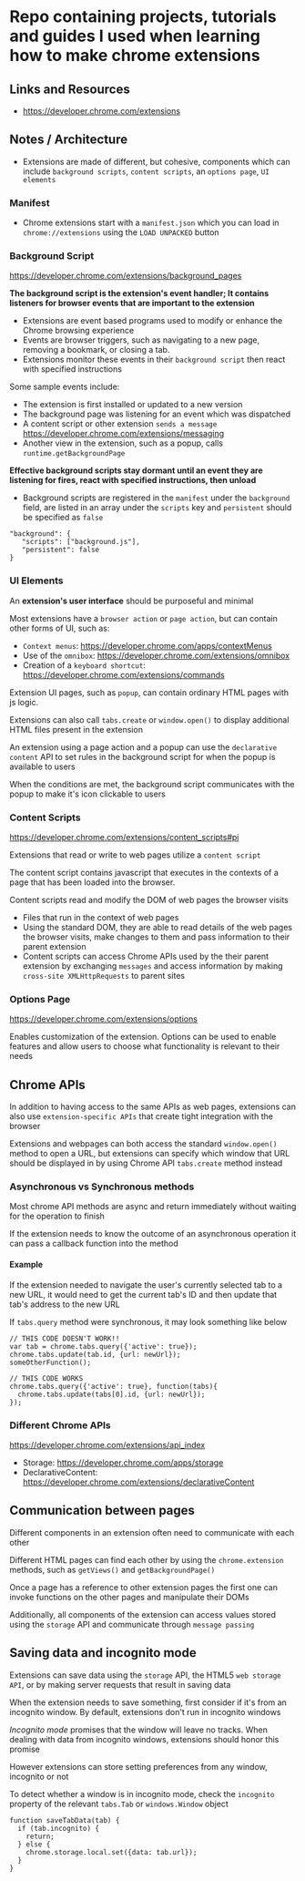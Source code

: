 # Repo containing projects, tutorials and guides I used when learning how to make chrome extensions

## Links and Resources

- https://developer.chrome.com/extensions


## Notes / Architecture

- Extensions are made of different, but cohesive, components which can include `background scripts`, `content scripts`, an `options page`, `UI elements`

### Manifest

- Chrome extensions start with a `manifest.json` which you can load in `chrome://extensions` using the `LOAD UNPACKED` button

### Background Script

https://developer.chrome.com/extensions/background_pages


**The background script is the extension's event handler; It contains listeners for browser events that are important to the extension**


- Extensions are event based programs used to modify or enhance the Chrome browsing experience
- Events are browser triggers, such as navigating to a new page, removing a bookmark, or closing a tab.
- Extensions monitor these events in their `background script` then react with specified instructions


Some sample events include:

- The extension is first installed or updated to a new version
- The background page was listening for an event which was dispatched
- A content script or other extension `sends a message` https://developer.chrome.com/extensions/messaging
- Another view in the extension, such as a popup, calls `runtime.getBackgroundPage`

**Effective background scripts stay dormant until an event they are listening for fires, react with specified instructions, then unload**

- Background scripts are registered in the `manifest` under the `background` field, are listed in an array under the `scripts` key and `persistent` should be specified as `false`

```
"background": {
   "scripts": ["background.js"],
   "persistent": false
}
```

### UI Elements

An **extension's user interface** should be purposeful and minimal


Most extensions have a `browser action` or `page action`, but can contain other forms of UI, such as:
- `Context menus`: https://developer.chrome.com/apps/contextMenus
- Use of the `omnibox`: https://developer.chrome.com/extensions/omnibox
- Creation of a `keyboard shortcut`: https://developer.chrome.com/extensions/commands


Extension UI pages, such as `popup`, can contain ordinary HTML pages with js logic.


Extensions can also call `tabs.create` or `window.open()` to display additional HTML files present in the extension


An extension using a page action and a popup can use the `declarative content` API to set rules in the background script for when the popup is available to users


When the conditions are met, the background script communicates with the popup to make it's icon clickable to users

### Content Scripts

https://developer.chrome.com/extensions/content_scripts#pi


Extensions that read or write to web pages utilize a `content script`


The content script contains javascript that executes in the contexts of a page that has been loaded into the browser. 


Content scripts read and modify the DOM of web pages the browser visits

- Files that run in the context of web pages
- Using the standard DOM, they are able to read details of the web pages the browser visits, make changes to them and pass information to their parent extension
- Content scripts can access Chrome APIs used by the their parent extension by exchanging `messages` and access information by making `cross-site XMLHttpRequests` to parent sites

### Options Page

https://developer.chrome.com/extensions/options


Enables customization of the extension. Options can be used to enable features and allow users to choose what functionality is relevant to their needs

## Chrome APIs

In addition to having access to the same APIs as web pages, extensions can also use `extension-specific APIs` that create tight integration with the browser


Extensions and webpages can both access the standard `window.open()` method to open a URL, but extensions can specify which window that URL should be displayed in by using Chrome API `tabs.create` method instead

### Asynchronous vs Synchronous methods

Most chrome API methods are async and return immediately without waiting for the operation to finish


If the extension needs to know the outcome of an asynchronous operation it can pass a callback function into the method


#### Example

If the extension needed to navigate the user's currently selected tab to a new URL, it would need to get the current tab's ID and then update that tab's address to the new URL


If `tabs.query` method were synchronous, it may look something like below

```
// THIS CODE DOESN'T WORK!!
var tab = chrome.tabs.query({'active': true});
chrome.tabs.update(tab.id, {url: newUrl});
someOtherFunction();
```

```
// THIS CODE WORKS
chrome.tabs.query({'active': true}, function(tabs){
  chrome.tabs.update(tabs[0].id, {url: newUrl});
});
```

### Different Chrome APIs

https://developer.chrome.com/extensions/api_index

- Storage: https://developer.chrome.com/apps/storage
- DeclarativeContent: https://developer.chrome.com/extensions/declarativeContent


## Communication between pages

Different components in an extension often need to communicate with each other

Different HTML pages can find each other by using the `chrome.extension` methods, such as `getViews()` and `getBackgroundPage()`

Once a page has a reference to other extension pages the first one can invoke functions on the other pages and manipulate their DOMs

Additionally, all components of the extension can access values stored using the `storage` API and communicate through `message passing`

## Saving data and incognito mode

Extensions can save data using the `storage` API, the HTML5 `web storage API`, or by making server requests that result in saving data

When the extension needs to save something, first consider if it's from an incognito window. By default, extensions don't run in incognito windows

*Incognito mode* promises that the window will leave no tracks. When dealing with data from incognito windows, extensions should honor this promise

However extensions can store setting preferences from any window, incognito or not

To detect whether a window is in incognito mode, check the `incognito` property of the relevant `tabs.Tab` or `windows.Window` object

```
function saveTabData(tab) {
  if (tab.incognito) {
    return;
  } else {
    chrome.storage.local.set({data: tab.url});
  }
}
```



